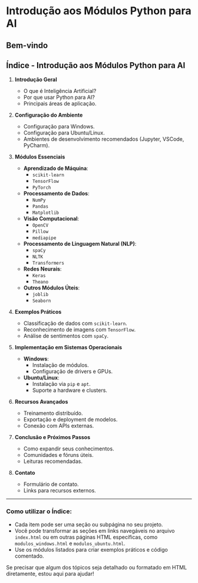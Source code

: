 # Introdução aos Módulos Python para AI

## Bem-vindo

## Índice - Introdução aos Módulos Python para AI

1. **Introdução Geral**
   - O que é Inteligência Artificial?
   - Por que usar Python para AI?
   - Principais áreas de aplicação.

2. **Configuração do Ambiente**
   - Configuração para Windows.
   - Configuração para Ubuntu/Linux.
   - Ambientes de desenvolvimento recomendados (Jupyter, VSCode, PyCharm).

3. **Módulos Essenciais**
   - **Aprendizado de Máquina**:
     - `scikit-learn`
     - `TensorFlow`
     - `PyTorch`
   - **Processamento de Dados**:
     - `NumPy`
     - `Pandas`
     - `Matplotlib`
   - **Visão Computacional**:
     - `OpenCV`
     - `Pillow`
     - `mediapipe`
   - **Processamento de Linguagem Natural (NLP)**:
     - `spaCy`
     - `NLTK`
     - `Transformers`
   - **Redes Neurais**:
     - `Keras`
     - `Theano`
   - **Outros Módulos Úteis**:
     - `joblib`
     - `Seaborn`

4. **Exemplos Práticos**
   - Classificação de dados com `scikit-learn`.
   - Reconhecimento de imagens com `TensorFlow`.
   - Análise de sentimentos com `spaCy`.

5. **Implementação em Sistemas Operacionais**
   - **Windows**:
     - Instalação de módulos.
     - Configuração de drivers e GPUs.
   - **Ubuntu/Linux**:
     - Instalação via `pip` e `apt`.
     - Suporte a hardware e clusters.

6. **Recursos Avançados**
   - Treinamento distribuído.
   - Exportação e deployment de modelos.
   - Conexão com APIs externas.

7. **Conclusão e Próximos Passos**
   - Como expandir seus conhecimentos.
   - Comunidades e fóruns úteis.
   - Leituras recomendadas.

8. **Contato**
   - Formulário de contato.
   - Links para recursos externos.

---

### Como utilizar o Índice:

- Cada item pode ser uma seção ou subpágina no seu projeto.
- Você pode transformar as seções em links navegáveis no arquivo `index.html` ou em outras páginas HTML específicas, como `modulos_windows.html` e `modulos_ubuntu.html`.
- Use os módulos listados para criar exemplos práticos e código comentado.

Se precisar que algum dos tópicos seja detalhado ou formatado em HTML diretamente, estou aqui para ajudar!
